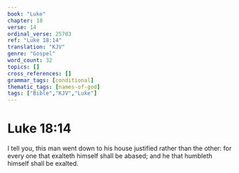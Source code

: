 ```yaml
---
book: "Luke"
chapter: 18
verse: 14
ordinal_verse: 25703
ref: "Luke 18:14"
translation: "KJV"
genre: "Gospel"
word_count: 32
topics: []
cross_references: []
grammar_tags: [conditional]
thematic_tags: [names-of-god]
tags: ["Bible","KJV","Luke"]
---
```


# Luke 18:14

I tell you, this man went down to his house justified rather than the other: for every one that exalteth himself shall be abased; and he that humbleth himself shall be exalted.
